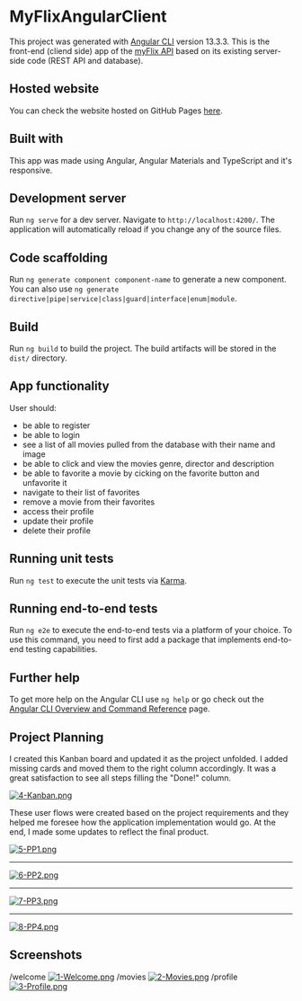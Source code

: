 # MyFlixAngularClient

This project was generated with [Angular CLI](https://github.com/angular/angular-cli) version 13.3.3.
This is the front-end (cliend side) app of the [myFlix API](https://github.com/MaiaraLopes/Movies_API) based on its existing server-side code (REST API and database).

## Hosted website

You can check the website hosted on GitHub Pages [here](https://maiaralopes.github.io/myFlix-Angular-client/).

## Built with

This app was made using Angular, Angular Materials and TypeScript and it's responsive.

## Development server

Run `ng serve` for a dev server. Navigate to `http://localhost:4200/`. The application will automatically reload if you change any of the source files.

## Code scaffolding

Run `ng generate component component-name` to generate a new component. You can also use `ng generate directive|pipe|service|class|guard|interface|enum|module`.

## Build

Run `ng build` to build the project. The build artifacts will be stored in the `dist/` directory.

## App functionality

User should:
- be able to register
- be able to login
- see a list of all movies pulled from the database with their name and image
- be able to click and view the movies genre, director and description
- be able to favorite a movie by cicking on the favorite button and unfavorite it
- navigate to their list of favorites
- remove a movie from their favorites
- access their profile
- update their profile
- delete their profile

## Running unit tests

Run `ng test` to execute the unit tests via [Karma](https://karma-runner.github.io).

## Running end-to-end tests

Run `ng e2e` to execute the end-to-end tests via a platform of your choice. To use this command, you need to first add a package that implements end-to-end testing capabilities.

## Further help

To get more help on the Angular CLI use `ng help` or go check out the [Angular CLI Overview and Command Reference](https://angular.io/cli) page.

## Project Planning

I created this Kanban board and updated it as the project unfolded. I added missing cards and moved them to the right column accordingly. It was a great satisfaction to see all steps filling the "Done!" column.

[![4-Kanban.png](https://i.postimg.cc/Gm4RppDG/4-Kanban.png)](https://postimg.cc/hXR6ycpt)

These user flows were created based on the project requirements and they helped me foresee how the application implementation would go.
At the end, I made some updates to reflect the final product.

[![5-PP1.png](https://i.postimg.cc/Nj64m6Rc/5-PP1.png)](https://postimg.cc/FYK3QJPW)
____________________________________________________________________________________
[![6-PP2.png](https://i.postimg.cc/8zzRJ2kh/6-PP2.png)](https://postimg.cc/2VgbgXZ6)
____________________________________________________________________________________
[![7-PP3.png](https://i.postimg.cc/L8W1qhbp/7-PP3.png)](https://postimg.cc/9DGMKX28)
____________________________________________________________________________________
[![8-PP4.png](https://i.postimg.cc/Dzs886Gr/8-PP4.png)](https://postimg.cc/qtJkF8jq)

## Screenshots

/welcome
[![1-Welcome.png](https://i.postimg.cc/G2xkHSY1/1-Welcome.png)](https://postimg.cc/34Wyq1nL)
/movies
[![2-Movies.png](https://i.postimg.cc/0j6NKcHN/2-Movies.png)](https://postimg.cc/V08w3Bwy)
/profile
[![3-Profile.png](https://i.postimg.cc/cJX1DVpH/3-Profile.png)](https://postimg.cc/R3JzhbV5)


